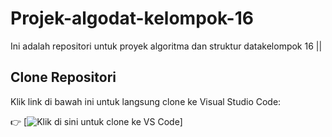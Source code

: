 # Projek-algodat-kelompok-16

Ini adalah repositori untuk proyek algoritma dan struktur datakelompok 16 || 

## Clone Repositori

Klik link di bawah ini untuk langsung clone ke Visual Studio Code:

👉 [![Klik di sini untuk clone ke VS Code](vscode://vscode.git/clone?url=https://github.com/Rakasyaa/Projek-algodat-kelompok-16.git)]
